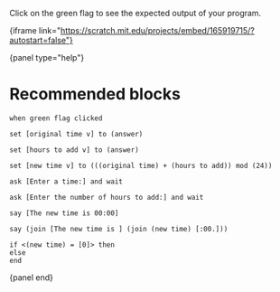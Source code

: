 Click on the green flag to see the expected output of your program.

{iframe link="https://scratch.mit.edu/projects/embed/165919715/?autostart=false"}

{panel type="help"}

# Recommended blocks

<pre><code class="scratch:split:random">when green flag clicked
</code></pre>

<pre><code class="scratch:split:random">set [original time v] to (answer)

set [hours to add v] to (answer)

set [new time v] to (((original time) + (hours to add)) mod (24))
</code></pre>

<pre><code class="scratch:split:random">ask [Enter a time:] and wait

ask [Enter the number of hours to add:] and wait
</code></pre>

<pre><code class="scratch:split:random">say [The new time is 00:00]

say (join [The new time is ] (join (new time) [:00.]))
</code></pre>

<pre><code class="scratch:split:random">if &lt;(new time) = [0]&gt; then
else
end
</code></pre>

{panel end}